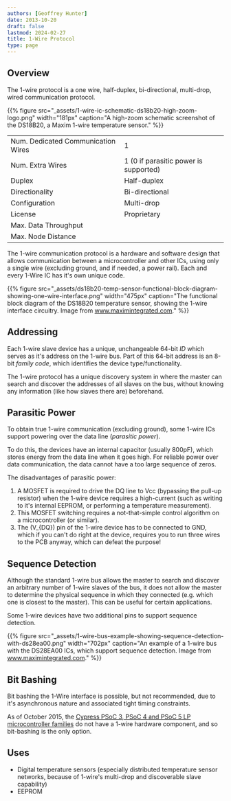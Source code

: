 ```yaml
---
authors: [Geoffrey Hunter]
date: 2013-10-20
draft: false
lastmod: 2024-02-27
title: 1-Wire Protocol
type: page
---
```


## Overview

The 1-wire protocol is a one wire, half-duplex, bi-directional, multi-drop, wired communication protocol.

{{% figure src="_assets/1-wire-ic-schematic-ds18b20-high-zoom-logo.png" width="181px" caption="A high-zoom schematic screenshot of the DS18B20, a Maxim 1-wire temperature sensor."  %}}

<table>
  <tbody>
    <tr>
      <td>Num. Dedicated Communication Wires</td>
      <td>1</td>
    </tr>
    <tr>
      <td>Num. Extra Wires</td>
      <td>1 (0 if parasitic power is supported)</td>
    </tr>
    <tr >
      <td>Duplex</td>
      <td>Half-duplex</td>
    </tr>
    <tr >
      <td>Directionality</td>
      <td>Bi-directional</td>
    </tr>
    <tr >
      <td>Configuration</td>
      <td>Multi-drop</td>
    </tr>
    <tr >
      <td>License</td>
      <td>Proprietary</td>
    </tr>
    <tr>
      <td>Max. Data Throughput</td>
      <td></td>
    </tr>
    <tr>
      <td>Max. Node Distance</td>
      <td></td>
    </tr>
  </tbody>
</table>

The 1-wire communication protocol is a hardware and software design that allows communication between a microcontroller and other ICs, using only a single wire (excluding ground, and if needed, a power rail). Each and every 1-Wire IC has it's own unique code.

{{% figure src="_assets/ds18b20-temp-sensor-functional-block-diagram-showing-one-wire-interface.png" width="475px" caption="The functional block diagram of the DS18B20 temperature sensor, showing the 1-wire interface circuitry. Image from www.maximintegrated.com."  %}}

## Addressing

Each 1-wire slave device has a unique, unchangeable 64-bit _ID_ which serves as it's address on the 1-wire bus. Part of this 64-bit address is an 8-bit _family code_, which identifies the device type/functionality.

The 1-wire protocol has a unique discovery system in where the master can search and discover the addresses of all slaves on the bus, without knowing any information (like how slaves there are) beforehand.

## Parasitic Power

To obtain true 1-wire communication (excluding ground), some 1-wire ICs support powering over the data line (_parasitic power_).

To do this, the devices have an internal capacitor (usually 800pF), which stores energy from the data line when it goes high. For reliable power over data communication, the data cannot have a too large sequence of zeros.

The disadvantages of parasitic power:

1. A MOSFET is required to drive the DQ line to Vcc (bypassing the pull-up resistor) when the 1-wire device requires a high-current (such as writing to it's internal EEPROM, or performing a temperature measurement).
1. This MOSFET switching requires a not-that-simple control algorithm on a microcontroller (or similar).
1. The \(V_{DQ}\) pin of the 1-wire device has to be connected to GND, which if you can't do right at the device, requires you to run three wires to the PCB anyway, which can defeat the purpose!

## Sequence Detection

Although the standard 1-wire bus allows the master to search and discover an arbitrary number of 1-wire slaves of the bus, it does not allow the master to determine the physical sequence in which they connected (e.g. which one is closest to the master). This can be useful for certain applications.

Some 1-wire devices have two additional pins to support sequence detection.

{{% figure src="_assets/1-wire-bus-example-showing-sequence-detection-with-ds28ea00.png" width="702px" caption="An example of a 1-wire bus with the DS28EA00 ICs, which support sequence detection. Image from www.maximintegrated.com."  %}}

## Bit Bashing

Bit bashing the 1-Wire interface is possible, but not recommended, due to it's asynchronous nature and associated tight timing constraints.

As of October 2015, the [Cypress PSoC 3, PSoC 4 and PSoC 5 LP microcontroller families](/programming/microcontrollers/psoc) do not have a 1-wire hardware component, and so bit-bashing is the only option.

## Uses

* Digital temperature sensors (especially distributed temperature sensor networks, because of 1-wire's multi-drop and discoverable slave capability)
* EEPROM

